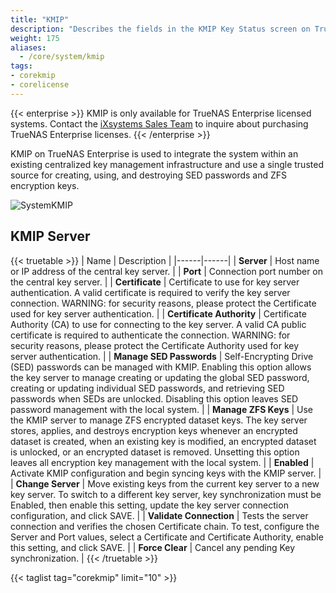 ```yaml
---
title: "KMIP"
description: "Describes the fields in the KMIP Key Status screen on TrueNAS CORE Enterprise."
weight: 175
aliases:
  - /core/system/kmip
tags:
- corekmip
- corelicense
---
```


{{< enterprise >}}
KMIP is only available for TrueNAS Enterprise licensed systems.
Contact the [iXsystems Sales Team](mailto:sales@ixsystems.com) to inquire about purchasing TrueNAS Enterprise licenses.
{{< /enterprise >}}

KMIP on TrueNAS Enterprise is used to integrate the system within an existing centralized key management infrastructure and use a single trusted source for creating, using, and destroying SED passwords and ZFS encryption keys.

![SystemKMIP](/images/CORE/12.0/SystemKMIP.png "KMIP Options")

## KMIP Server

{{< truetable >}}
| Name | Description |
|------|------|
| **Server** | Host name or IP address of the central key server. |
| **Port** | Connection port number on the central key server. |
| **Certificate** | Certificate to use for key server authentication. A valid certificate is required to verify the key server connection. WARNING: for security reasons, please protect the Certificate used for key server authentication. |
| **Certificate Authority** | Certificate Authority (CA) to use for connecting to the key server. A valid CA public certificate is required to authenticate the connection. WARNING: for security reasons, please protect the Certificate Authority used for key server authentication. |
| **Manage SED Passwords** | Self-Encrypting Drive (SED) passwords can be managed with KMIP. Enabling this option allows the key server to manage creating or updating the global SED password, creating or updating individual SED passwords, and retrieving SED passwords when SEDs are unlocked. Disabling this option leaves SED password management with the local system. |
| **Manage ZFS Keys** | Use the KMIP server to manage ZFS encrypted dataset keys. The key server stores, applies, and destroys encryption keys whenever an encrypted dataset is created, when an existing key is modified, an encrypted dataset is unlocked, or an encrypted dataset is removed. Unsetting this option leaves all encryption key management with the local system. |
| **Enabled** | Activate KMIP configuration and begin syncing keys with the KMIP server. |
| **Change Server** | Move existing keys from the current key server to a new key server. To switch to a different key server, key synchronization must be Enabled, then enable this setting, update the key server connection configuration, and click SAVE. |
| **Validate Connection** | Tests the server connection and verifies the chosen Certificate chain. To test, configure the Server and Port values, select a Certificate and Certificate Authority, enable this setting, and click SAVE. |
| **Force Clear** | Cancel any pending Key synchronization. |
{{< /truetable >}}

{{< taglist tag="corekmip" limit="10" >}}
